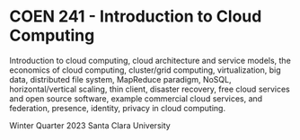 # COEN 241 - Introduction to Cloud Computing

Introduction to cloud computing, cloud architecture and service models, the economics of cloud computing, cluster/grid computing, virtualization, big data, distributed file system, MapReduce paradigm, NoSQL, horizontal/vertical scaling, thin client, disaster recovery, free cloud services and open source software, example commercial cloud services, and federation, presence, identity, privacy in cloud computing.

Winter Quarter 2023
Santa Clara University
